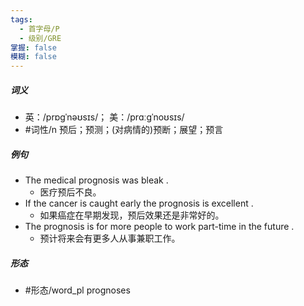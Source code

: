 ```yaml
---
tags:
  - 首字母/P
  - 级别/GRE
掌握: false
模糊: false
---
```

##### 词义
- 英：/prɒɡˈnəʊsɪs/； 美：/prɑːɡˈnoʊsɪs/
- #词性/n  预后；预测；(对病情的)预断；展望；预言
##### 例句
- The medical prognosis was bleak .
	- 医疗预后不良。
- If the cancer is caught early the prognosis is excellent .
	- 如果癌症在早期发现，预后效果还是非常好的。
- The prognosis is for more people to work part-time in the future .
	- 预计将来会有更多人从事兼职工作。
##### 形态
- #形态/word_pl prognoses
